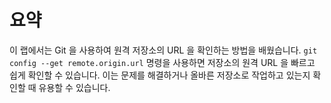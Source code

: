 # 요약

이 랩에서는 Git 을 사용하여 원격 저장소의 URL 을 확인하는 방법을 배웠습니다. `git config --get remote.origin.url` 명령을 사용하면 저장소의 원격 URL 을 빠르고 쉽게 확인할 수 있습니다. 이는 문제를 해결하거나 올바른 저장소로 작업하고 있는지 확인할 때 유용할 수 있습니다.
